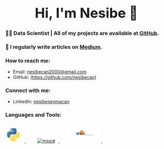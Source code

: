 
<h1 align="center" style="font-size: 3em;">Hi, I'm Nesibe 👋</h1>

### 👨‍💻 Data Scientist | All of my projects are available at [GitHub](https://github.com/nesibecan).

### 📝 I regularly write articles on [Medium](https://medium.com/@nesibecan2000).

###  How to reach me:
- Email: nesibecan2000@gmail.com
- GitHub: (https://github.com/nesibecan)

### Connect with me:
- LinkedIn: [nesibeşeymacan](https://www.linkedin.com/in/nesibe%C5%9Feymacan/)

### Languages and Tools:
<p align="left">
  <a href="https://www.python.org" target="_blank" rel="noreferrer"> 
    <img src="https://raw.githubusercontent.com/devicons/devicon/master/icons/python/python-original.svg" alt="python" width="50" height="50" style="padding-right: 10px;"/>  
  </a>
  &nbsp;&nbsp;&nbsp&nbsp;&nbsp;&nbsp&nbsp;&nbsp;
  <a href="https://www.microsoft.com/en-us/sql-server" target="_blank" rel="noreferrer"> 
    <img src="https://www.svgrepo.com/show/303229/microsoft-sql-server-logo.svg" alt="mssql" width="50" height="50" style="padding-right: 10px;"/>   
  </a>
  &nbsp;&nbsp;&nbsp&nbsp;&nbsp;&nbsp&nbsp;&nbsp;&nbsp;
  <a href="https://scikit-learn.org/" target="_blank" rel="noreferrer"> 
    <img src="https://raw.githubusercontent.com/scikit-learn/scikit-learn/main/doc/logos/scikit-learn-logo.svg" alt="scikit_learn" width="80" height="60" style="padding-right: 10px;"/>  
  </a>
  &nbsp;&nbsp;&nbsp&nbsp;&nbsp;&nbsp;
  
</p>

<!---
nesibecan/nesibecan is a ✨ special ✨ repository because its `README.md` (this file) appears on your GitHub profile.
You can click the Preview link to take a look at your changes.
--->
